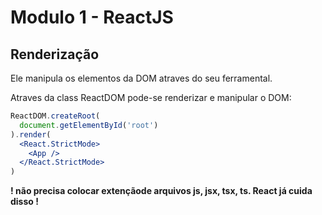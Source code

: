 # Modulo 1 - ReactJS

## Renderização

Ele manipula os elementos da DOM atraves do seu ferramental.

Atraves da class ReactDOM pode-se renderizar e manipular o DOM:

```jsx
ReactDOM.createRoot(
  document.getElementById('root')
).render(
  <React.StrictMode>
    <App />
  </React.StrictMode>
) 
``` 


**! não precisa colocar extençãode arquivos js, jsx, tsx, ts. React já cuida disso !**
